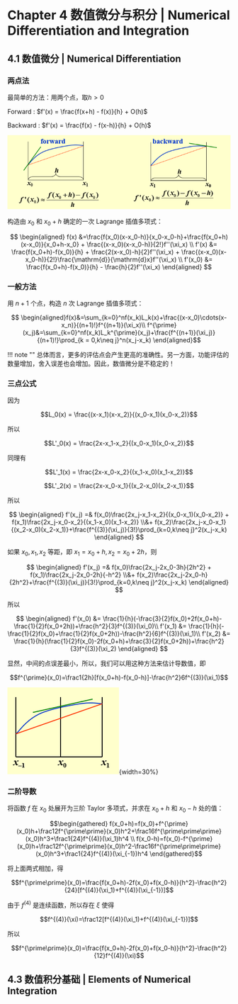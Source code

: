 # Chapter 4 数值微分与积分 | Numerical Differentiation and Integration

## 4.1 数值微分 | Numerical Differentiation

### 两点法

最简单的方法：用两个点，取$h>0$

Forward : $f'(x) = \frac{f(x+h) - f(x)}{h} + O(h)$

Backward : $f'(x) = \frac{f(x) - f(x-h)}{h} + O(h)$

![Alt text](images/image-53.png)

构造由 $x_0$ 和 $x_0+h$ 确定的一次 Lagrange 插值多项式：

$$
\begin{aligned}
f(x) &=\frac{f(x_0)(x-x_0-h)}{x_0-x_0-h}+\frac{f(x_0+h)(x-x_0)}{x_0+h-x_0} + \frac{(x-x_0)(x-x_0-h)}{2!}f''(\xi_x) \\
f'(x) &= \frac{f(x_0+h)-f(x_0)}{h} + \frac{2(x-x_0)-h}{2}f''(\xi_x) + \frac{(x-x_0)(x-x_0-h)}{2!}\frac{\mathrm{d}}{\mathrm{d}x}f''(\xi_x) \\
f'(x_0) &= \frac{f(x_0+h)-f(x_0)}{h} - \frac{h}{2}f''(\xi_x)
\end{aligned}
$$

### 一般方法

用 $n+1$ 个点，构造 $n$ 次 Lagrange 插值多项式：

$$
\begin{aligned}f(x)&=\sum_{k=0}^nf(x_k)L_k(x)+\frac{(x-x_0)\cdots(x-x_n)}{(n+1)!}f^{(n+1)}(\xi_x)\\
f^{\prime}(x_j)&=\sum_{k=0}^nf(x_k)L_k^{\prime}(x_j)+\frac{f^{(n+1)}(\xi_j)}{(n+1)!}\prod_{k = 0,k\neq j}^n(x_j-x_k)
\end{aligned}$$

!!! note ""
    总体而言，更多的评估点会产生更高的准确性。另一方面，功能评估的数量增加，舍入误差也会增加。因此，数值微分是不稳定的！

### 三点公式

因为

$$L_0(x) = \frac{(x-x_1)(x-x_2)}{(x_0-x_1)(x_0-x_2)}$$

所以

$$L'_0(x) = \frac{2x-x_1-x_2}{(x_0-x_1)(x_0-x_2)}$$

同理有

$$L'_1(x) = \frac{2x-x_0-x_2}{(x_1-x_0)(x_1-x_2)}$$

$$L'_2(x) = \frac{2x-x_0-x_1}{(x_2-x_0)(x_2-x_1)}$$

所以

$$
\begin{aligned}
f'(x_j) =& f(x_0)\frac{2x_j-x_1-x_2}{(x_0-x_1)(x_0-x_2)} + f(x_1)\frac{2x_j-x_0-x_2}{(x_1-x_0)(x_1-x_2)} \\&+ f(x_2)\frac{2x_j-x_0-x_1}{(x_2-x_0)(x_2-x_1)}+\frac{f^{(3)}(\xi_j)}{3!}\prod_{k=0,k\neq j}^2(x_j-x_k)
\end{aligned}
$$

如果 $x_0,x_1,x_2$ 等距，即 $x_1=x_0+h,x_2=x_0+2h$，则

$$
\begin{aligned}
f'(x_j) =& f(x_0)\frac{2x_j-2x_0-3h}{2h^2} + f(x_1)\frac{2x_j-2x_0-2h}{-h^2} \\&+ f(x_2)\frac{2x_j-2x_0-h}{2h^2}+\frac{f^{(3)}(\xi_j)}{3!}\prod_{k=0,k\neq j}^2(x_j-x_k)
\end{aligned}
$$

所以

$$
\begin{aligned}
f'(x_0) &= \frac{1}{h}(-\frac{3}{2}f(x_0)+2f(x_0+h)-\frac{1}{2}f(x_0+2h))+\frac{h^2}{3}f^{(3)}(\xi_0)\\
f'(x_1) &= \frac{1}{h}(-\frac{1}{2}f(x_0)+\frac{1}{2}f(x_0+2h))-\frac{h^2}{6}f^{(3)}(\xi_1)\\
f'(x_2) &= \frac{1}{h}(\frac{1}{2}f(x_0)-2f(x_0+h)+\frac{3}{2}f(x_0+2h))+\frac{h^2}{3}f^{(3)}(\xi_2)
\end{aligned}
$$

显然，中间的点误差最小，所以，我们可以用这种方法来估计导数值，即

$$f^{\prime}(x_0)=\frac1{2h}[f(x_0+h)-f(x_0-h)]-\frac{h^2}6f^{(3)}(\xi_1)$$

![Alt text](images/image-54.png){width=30%}

### 二阶导数

将函数 $f$ 在 $x_0$ 处展开为三阶 Taylor 多项式，并求在 $x_0+h$ 和 $x_0-h$ 处的值：

$$\begin{gathered}
f(x_0+h)=f(x_0)+f^{\prime}(x_0)h+\frac12f^{\prime\prime}(x_0)h^2+\frac16f^{\prime\prime\prime}(x_0)h^3+\frac1{24}f^{(4)}(\xi_1)h^4 \\
f(x_0-h)=f(x_0)-f^{\prime}(x_0)h+\frac12f^{\prime\prime}(x_0)h^2-\frac16f^{\prime\prime\prime}(x_0)h^3+\frac1{24}f^{(4)}(\xi_{-1})h^4 
\end{gathered}$$

将上面两式相加，得

$$f^{\prime\prime}(x_0)=\frac{f(x_0+h)-2f(x_0)+f(x_0-h)}{h^2}-\frac{h^2}{24}[f^{(4)}(\xi_1)+f^{(4)}(\xi_{-1})]$$

由于 $f^{(4)}$ 是连续函数，所以存在 $\xi$ 使得

$$f^{(4)}(\xi)=\frac12[f^{(4)}(\xi_1)+f^{(4)}(\xi_{-1})]$$

所以

$$f^{\prime\prime}(x_0)=\frac{f(x_0+h)-2f(x_0)+f(x_0-h)}{h^2}-\frac{h^2}{12}f^{(4)}(\xi)$$

## 4.3 数值积分基础 | Elements of Numerical Integration

